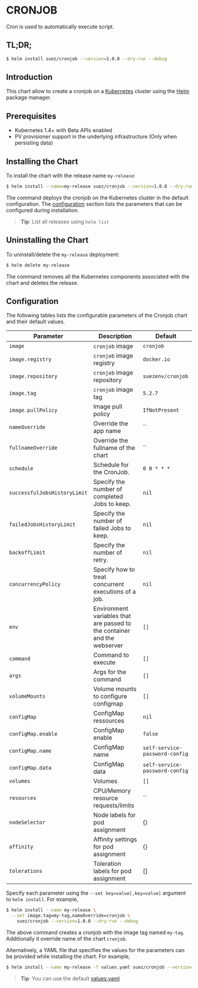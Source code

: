 # CRONJOB

Cron is used to automatically execute script.

## TL;DR;

```bash
$ helm install suez/cronjob --version=1.0.0 --dry-run --debug
```

## Introduction

This chart allow to create a cronjob on a [Kubernetes](http://kubernetes.io) cluster using the [Helm](https://helm.sh) package manager.

## Prerequisites

- Kubernetes 1.4+ with Beta APIs enabled
- PV provisioner support in the underlying infrastructure (Only when persisting data)

## Installing the Chart

To install the chart with the release name `my-release`:

```bash
$ helm install --name=my-release suez/cronjob --version=1.0.0 --dry-run --debug
```

The command deploys the cronjob on the Kubernetes cluster in the default configuration. The [configuration](#configuration) section lists the parameters that can be configured during installation.

> **Tip**: List all releases using `helm list`

## Uninstalling the Chart

To uninstall/delete the `my-release` deployment:

```bash
$ helm delete my-release
```

The command removes all the Kubernetes components associated with the chart and deletes the release.

## Configuration

The following tables lists the configurable parameters of the Cronjob chart and their default values.

| Parameter                     | Description                                                               | Default                                                    |
| ----------------------------- | ------------------------------------------------------------------------- | ---------------------------------------------------------- |
| `image`                       | `cronjob` image                                                           | `cronjob`                                                  |
| `image.registry`              | `cronjob` image registry                                                  | `docker.io`                                                |
| `image.repository`            | `cronjob` image repository                                                | `suezenv/cronjob`                                          |
| `image.tag`                   | `cronjob` image tag                                                       | `5.2.7`                                                    |
| `image.pullPolicy`            | Image pull policy                                                         | `IfNotPresent`                                             |
| `nameOverride`                | Override the app name                                                     | ``                                                         |
| `fullnameOverride`            | Override the fullname of the chart                                        | ``                                                         |
| `schedule`                    | Schedule for the CronJob.                                                 | `0 0 * * *`                                                |
| `successfulJobsHistoryLimit`  | Specify the number of completed Jobs to keep.                             | `nil`                                                      |
| `failedJobsHistoryLimit`      | Specify the number of failed Jobs to keep.                                | `nil`                                                      |
| `backoffLimit`                | Specify the number of retry.                                              | `nil`                                                      |
| `concurrencyPolicy`           | Specify how to treat concurrent executions of a job.                      | `nil`                                                      |
| `env`                         | Environment variables that are passed to the container and the webserver  | `[]`                                                       |
| `command`                     | Command to execute                                                        | `[]`                                                       |
| `args`                        | Args for the command                                                      | `[]`                                                       |
| `volumeMounts`                | Volume mounts to configure configmap                                      | `[]`                                                       |
| `configMap`                   | ConfigMap ressources                                                      | `nil`                                                      |
| `configMap.enable`            | ConfigMap enable                                                          | `false`                                                    |
| `configMap.name`              | ConfigMap name                                                            | `self-service-password-config`                             |
| `configMap.data`              | ConfigMap data                                                            | `self-service-password-config`                             |
| `volumes`                     | Volumes                                                                   | `[]`                                                       |
| `resources`                   | CPU/Memory resource requests/limits                                       | ``                                                         |
| `nodeSelector`                | Node labels for pod assignment                                            | {}                                                         |
| `affinity`                    | Affinity settings for pod assignment                                      | {}                                                         |
| `tolerations`                 | Toleration labels for pod assignment                                      | []                                                         |

Specify each parameter using the `--set key=value[,key=value]` argument to `helm install`. For example,

```bash
$ helm install --name my-release \
  --set image.tag=my-tag,nameOverride=cronjob \
    suez/cronjob --version=1.0.0 --dry-run --debug
```

The above command creates a cronjob with the image tag named `my-tag`. Additionally it override name of the chart `cronjob`.

Alternatively, a YAML file that specifies the values for the parameters can be provided while installing the chart. For example,

```bash
$ helm install --name my-release -f values.yaml suez/cronjob --version=1.0.0 --dry-run --debug
```

> **Tip**: You can use the default [values.yaml](values.yaml)
